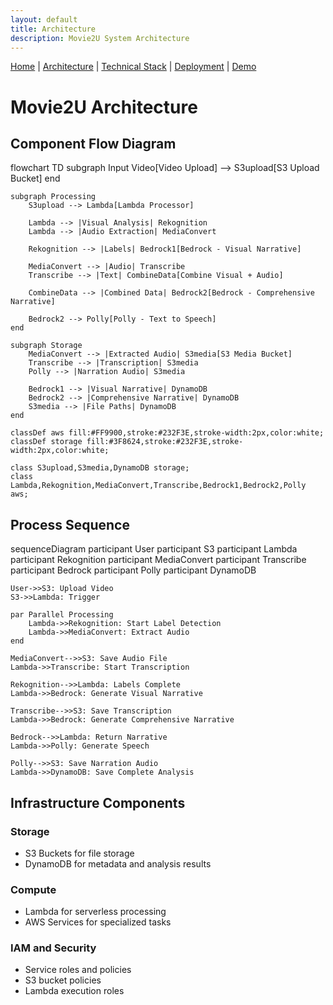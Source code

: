 ```yaml
---
layout: default
title: Architecture
description: Movie2U System Architecture
---
```


[Home](./README.md) | 
[Architecture](./architecture.md) | 
[Technical Stack](./technical-stack.md) | 
[Deployment](./deployment.md) | 
[Demo](./demo.md)

# Movie2U Architecture

## Component Flow Diagram

<div class="mermaid">
flowchart TD
    subgraph Input
        Video[Video Upload] --> S3upload[S3 Upload Bucket]
    end

    subgraph Processing
        S3upload --> Lambda[Lambda Processor]
        
        Lambda --> |Visual Analysis| Rekognition
        Lambda --> |Audio Extraction| MediaConvert
        
        Rekognition --> |Labels| Bedrock1[Bedrock - Visual Narrative]
        
        MediaConvert --> |Audio| Transcribe
        Transcribe --> |Text| CombineData[Combine Visual + Audio]
        
        CombineData --> |Combined Data| Bedrock2[Bedrock - Comprehensive Narrative]
        
        Bedrock2 --> Polly[Polly - Text to Speech]
    end

    subgraph Storage
        MediaConvert --> |Extracted Audio| S3media[S3 Media Bucket]
        Transcribe --> |Transcription| S3media
        Polly --> |Narration Audio| S3media
        
        Bedrock1 --> |Visual Narrative| DynamoDB
        Bedrock2 --> |Comprehensive Narrative| DynamoDB
        S3media --> |File Paths| DynamoDB
    end

    classDef aws fill:#FF9900,stroke:#232F3E,stroke-width:2px,color:white;
    classDef storage fill:#3F8624,stroke:#232F3E,stroke-width:2px,color:white;
    
    class S3upload,S3media,DynamoDB storage;
    class Lambda,Rekognition,MediaConvert,Transcribe,Bedrock1,Bedrock2,Polly aws;
</div>

## Process Sequence

<div class="mermaid">
sequenceDiagram
    participant User
    participant S3
    participant Lambda
    participant Rekognition
    participant MediaConvert
    participant Transcribe
    participant Bedrock
    participant Polly
    participant DynamoDB

    User->>S3: Upload Video
    S3->>Lambda: Trigger
    
    par Parallel Processing
        Lambda->>Rekognition: Start Label Detection
        Lambda->>MediaConvert: Extract Audio
    end
    
    MediaConvert-->>S3: Save Audio File
    Lambda->>Transcribe: Start Transcription
    
    Rekognition-->>Lambda: Labels Complete
    Lambda->>Bedrock: Generate Visual Narrative
    
    Transcribe-->>S3: Save Transcription
    Lambda->>Bedrock: Generate Comprehensive Narrative
    
    Bedrock-->>Lambda: Return Narrative
    Lambda->>Polly: Generate Speech
    
    Polly-->>S3: Save Narration Audio
    Lambda->>DynamoDB: Save Complete Analysis
</div>

## Infrastructure Components

### Storage
- S3 Buckets for file storage
- DynamoDB for metadata and analysis results

### Compute
- Lambda for serverless processing
- AWS Services for specialized tasks

### IAM and Security
- Service roles and policies
- S3 bucket policies
- Lambda execution roles